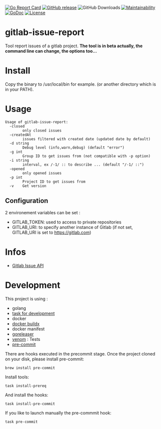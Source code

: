 [![Go Report Card](https://goreportcard.com/badge/github.com/sgaunet/gitlab-issue-report)](https://goreportcard.com/report/github.com/sgaunet/gitlab-issue-report)
[![GitHub release](https://img.shields.io/github/release/sgaunet/gitlab-issue-report.svg)](https://github.com/sgaunet/gitlab-issue-report/releases/latest)
![GitHub Downloads](https://img.shields.io/github/downloads/sgaunet/gitlab-issue-report/total)
[![Maintainability](https://api.codeclimate.com/v1/badges/b69f230e0040bb521f83/maintainability)](https://codeclimate.com/github/sgaunet/gitlab-issue-report/maintainability)
[![GoDoc](https://godoc.org/github.com/sgaunet/gitlab-issue-report?status.svg)](https://godoc.org/github.com/sgaunet/gitlab-issue-report)
[![License](https://img.shields.io/github/license/sgaunet/gitlab-issue-report.svg)](LICENSE)

# gitlab-issue-report

Tool report issues of a gitlab project.
**The tool is in beta actually, the command line can change, the options too...**

# Install 

Copy the binary to /usr/local/bin for example. (or another directory which is in your PATH).

# Usage

```
Usage of gitlab-issue-report:
  -closed
        only closed issues
  -createdAt
        issues filtered with created date (updated date by default)
  -d string
        Debug level (info,warn,debug) (default "error")
  -g int
        Group ID to get issues from (not compatible with -p option)
  -i string
        interval, ex /-1/ :: to describe ... (default "/-1/ ::")
  -opened
        only opened issues
  -p int
        Project ID to get issues from
  -v    Get version
```

## Configuration

2 environement variables can be set :

* GITLAB_TOKEN: used to access to private repositories
* GITLAB_URI: to specify another instance of Gitlab (if not set, GITLAB_URI is set to https://gitlab.com)


# Infos

* [Gitlab Issue API](https://docs.gitlab.com/ee/api/issues.html)

# Development

This project is using :

* golang
* [task for development](https://taskfile.dev/#/)
* docker
* [docker buildx](https://github.com/docker/buildx)
* docker manifest
* [goreleaser](https://goreleaser.com/)
* [venom](https://github.com/ovh/venom) : Tests
* [pre-commit](https://pre-commit.com/)

There are hooks executed in the precommit stage. Once the project cloned on your disk, please install pre-commit:

```
brew install pre-commit
```

Install tools:

```
task install-prereq
```

And install the hooks:

```
task install-pre-commit
```

If you like to launch manually the pre-commmit hook:

```
task pre-commit
```

